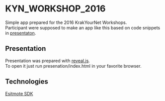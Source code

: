 # KYN_WORKSHOP_2016

Simple app prepared for the 2016 KrakYourNet Workshops. <br/>
Participant were supposed to make an app like this based on code snippets in [presentaton](presentation/index.html).

## Presentation
Presentation was prepared with [reveal.js](https://github.com/hakimel/reveal.js/).<br/>
To open it just run presenation/index.html in your favorite browser.

## Technologies
[Esitmote SDK](https://github.com/Estimote/Android-SDK) 
